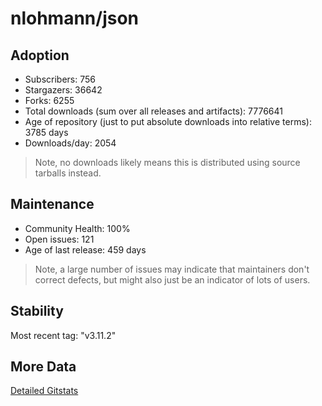 # nlohmann/json

## Adoption

- Subscribers: 756
- Stargazers: 36642
- Forks: 6255
- Total downloads (sum over all releases and artifacts): 7776641
- Age of repository (just to put absolute downloads into relative terms): 3785 days
- Downloads/day: 2054

> Note, no downloads likely means this is distributed using source tarballs instead.

## Maintenance

- Community Health: 100%
- Open issues: 121
- Age of last release: 459 days

> Note, a large number of issues may indicate that maintainers don't correct defects, but might also
> just be an indicator of lots of users.

## Stability

Most recent tag: "v3.11.2"

## More Data

[Detailed Gitstats](/bazel-catalog/gitstats/nlohmann/json)

